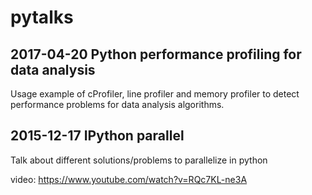 # pytalks

## 2017-04-20 Python performance profiling for data analysis
Usage example of cProfiler, line profiler and memory profiler to detect performance problems for data analysis algorithms.


## 2015-12-17 IPython parallel
Talk about different solutions/problems to parallelize in python

video: https://www.youtube.com/watch?v=RQc7KL-ne3A
